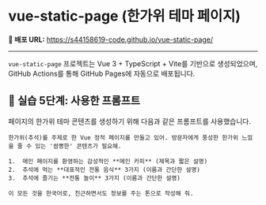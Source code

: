 # vue-static-page (한가위 테마 페이지)

**🔗 배포 URL:** https://s44158619-code.github.io/vue-static-page/

---

`vue-static-page` 프로젝트는 Vue 3 + TypeScript + Vite를 기반으로 생성되었으며, GitHub Actions를 통해 GitHub Pages에 자동으로 배포됩니다.

## 🚀 실습 5단계: 사용한 프롬프트

페이지의 한가위 테마 콘텐츠를 생성하기 위해 다음과 같은 프롬프트를 사용했습니다.

```text
한가위(추석)를 주제로 한 Vue 정적 페이지를 만들고 있어. 방문자에게 풍성한 한가위 느낌을 줄 수 있는 '쌈뽕한' 콘텐츠가 필요해.

1.  메인 페이지를 환영하는 감성적인 **메인 카피** (제목과 짧은 설명)
2.  추석에 먹는 **대표적인 전통 음식** 3가지 (이름과 간단한 설명)
3.  추석에 즐기는 **전통 놀이** 3가지 (이름과 간단한 설명)

이 모든 것을 한국어로, 친근하면서도 정보를 주는 톤으로 작성해 줘.